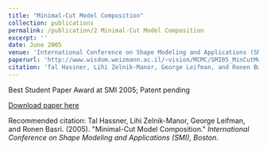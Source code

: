 ```yaml
---
title: "Minimal-Cut Model Composition"
collection: publications
permalink: /publication/2 Minimal-Cut Model Composition
excerpt: ''
date: June 2005
venue: 'International Conference on Shape Modeling and Applications (SMI), Boston'
paperurl: 'http://www.wisdom.weizmann.ac.il/~vision/MCMC/SMI05_MinCutModelComposition.pdf'
citation: 'Tal Hassner, Lihi Zelnik-Manor, George Leifman, and Ronen Basri. (2005). &quot;Minimal-Cut Model Composition.&quot; <i>International Conference on Shape Modeling and Applications (SMI), Boston</i>.'
---
```

Best Student Paper Award at SMI 2005; Patent pending

[Download paper here](http://www.wisdom.weizmann.ac.il/~vision/MCMC/SMI05_MinCutModelComposition.pdf)

Recommended citation: Tal Hassner, Lihi Zelnik-Manor, George Leifman, and Ronen Basri. (2005). "Minimal-Cut Model Composition." <i>International Conference on Shape Modeling and Applications (SMI), Boston</i>.
